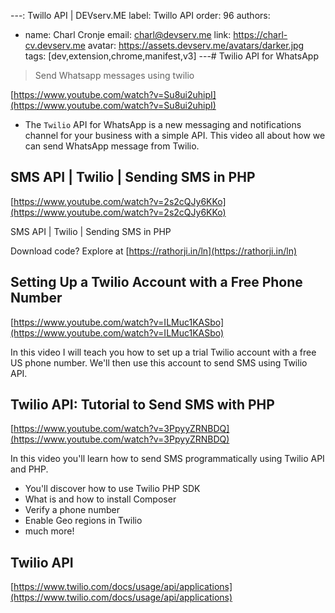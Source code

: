 ---: Twillo API | DEVserv.ME
label: Twillo API
order: 96
authors:
  - name: Charl Cronje
    email: charl@devserv.me
    link: https://charl-cv.devserv.me
    avatar: https://assets.devserv.me/avatars/darker.jpg
tags: [dev,extension,chrome,manifest,v3]
---# Twilio API for WhatsApp

> Send Whatsapp messages using twilio

[https://www.youtube.com/watch?v=Su8ui2uhipI](https://www.youtube.com/watch?v=Su8ui2uhipI)

- The `Twilio` API for WhatsApp is a new messaging and notifications channel for your business with a simple API.
This video all about how we can send WhatsApp message from Twilio.

## SMS API | Twilio | Sending SMS in PHP

[https://www.youtube.com/watch?v=2s2cQJy6KKo](https://www.youtube.com/watch?v=2s2cQJy6KKo)

SMS API | Twilio  | Sending SMS in PHP

Download code? Explore at [https://rathorji.in/ln](https://rathorji.in/ln)

## Setting Up a Twilio Account with a Free Phone Number

[https://www.youtube.com/watch?v=ILMuc1KASbo](https://www.youtube.com/watch?v=ILMuc1KASbo)

In this video I will teach you how to set up a trial Twilio account with a free US phone number. We'll then use this account to send SMS using Twilio API.

## Twilio API: Tutorial to Send SMS with PHP

[https://www.youtube.com/watch?v=3PpyyZRNBDQ](https://www.youtube.com/watch?v=3PpyyZRNBDQ)

In this video you'll learn how to send SMS programmatically using Twilio API and PHP.

- You'll discover how to use Twilio PHP SDK
- What is and how to install Composer
- Verify a phone number
- Enable Geo regions in Twilio
- much more!

## Twilio API

[https://www.twilio.com/docs/usage/api/applications](https://www.twilio.com/docs/usage/api/applications)

